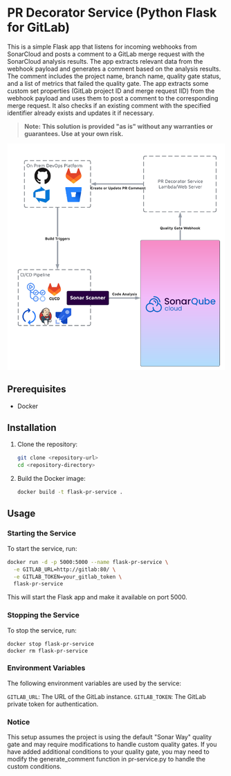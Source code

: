 # PR Decorator Service (Python Flask for GitLab)

This is a simple Flask app that listens for incoming webhooks from SonarCloud and posts a comment to a GitLab merge request with the SonarCloud analysis results. The app extracts relevant data from the webhook payload and generates a comment based on the analysis results. The comment includes the project name, branch name, quality gate status, and a list of metrics that failed the quality gate. The app extracts some custom set properties (GitLab project ID and merge request IID) from the webhook payload and uses them to post a comment to the corresponding merge request. It also checks if an existing comment with the specified identifier already exists and updates it if necessary.

> **Note:** **This solution is provided "as is" without any warranties or guarantees. Use at your own risk.**

![Diagram](OnPremDevOpsDiagram.png)

## Prerequisites

- Docker

## Installation

1. Clone the repository:

    ```sh
    git clone <repository-url>
    cd <repository-directory>
    ```

2. Build the Docker image:

    ```sh
    docker build -t flask-pr-service .
    ```

## Usage

### Starting the Service

To start the service, run:

```sh
docker run -d -p 5000:5000 --name flask-pr-service \
  -e GITLAB_URL=http://gitlab:80/ \
  -e GITLAB_TOKEN=your_gitlab_token \
  flask-pr-service
```

This will start the Flask app and make it available on port 5000.

### Stopping the Service
To stop the service, run:
```
docker stop flask-pr-service
docker rm flask-pr-service
```

### Environment Variables
The following environment variables are used by the service:

`GITLAB_URL`: The URL of the GitLab instance.
`GITLAB_TOKEN`: The GitLab private token for authentication.

### Notice
This setup assumes the project is using the default "Sonar Way" quality gate and may require modifications to handle custom quality gates. If you have added additional conditions to your quality gate, you may need to modify the generate_comment function in pr-service.py to handle the custom conditions.
